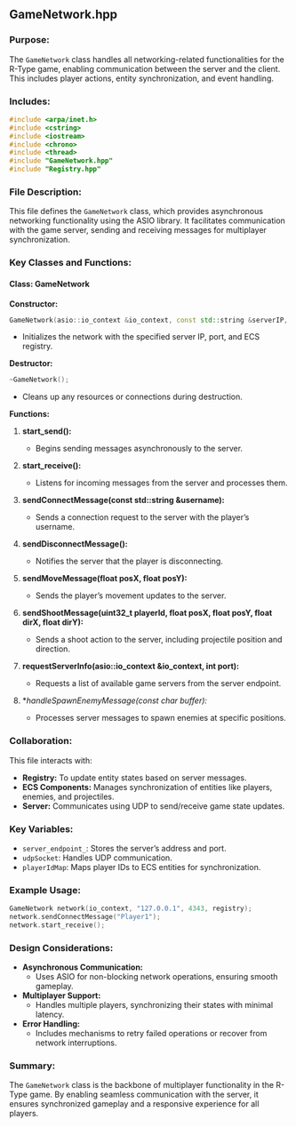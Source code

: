 ## GameNetwork.hpp

### Purpose:
The `GameNetwork` class handles all networking-related functionalities for the R-Type game, enabling communication between the server and the client. This includes player actions, entity synchronization, and event handling.

### Includes:
```cpp
#include <arpa/inet.h>
#include <cstring>
#include <iostream>
#include <chrono>
#include <thread>
#include "GameNetwork.hpp"
#include "Registry.hpp"
```

### File Description:
This file defines the `GameNetwork` class, which provides asynchronous networking functionality using the ASIO library. It facilitates communication with the game server, sending and receiving messages for multiplayer synchronization.

### Key Classes and Functions:

#### **Class: GameNetwork**

**Constructor:**
```cpp
GameNetwork(asio::io_context &io_context, const std::string &serverIP, int udpPort, ECS::Registry &registry);
```
- Initializes the network with the specified server IP, port, and ECS registry.

**Destructor:**
```cpp
~GameNetwork();
```
- Cleans up any resources or connections during destruction.

**Functions:**

1. **start_send():**
   - Begins sending messages asynchronously to the server.

2. **start_receive():**
   - Listens for incoming messages from the server and processes them.

3. **sendConnectMessage(const std::string &username):**
   - Sends a connection request to the server with the player’s username.

4. **sendDisconnectMessage():**
   - Notifies the server that the player is disconnecting.

5. **sendMoveMessage(float posX, float posY):**
   - Sends the player’s movement updates to the server.

6. **sendShootMessage(uint32_t playerId, float posX, float posY, float dirX, float dirY):**
   - Sends a shoot action to the server, including projectile position and direction.

7. **requestServerInfo(asio::io_context &io_context, int port):**
   - Requests a list of available game servers from the server endpoint.

8. **handleSpawnEnemyMessage(const char *buffer):**
   - Processes server messages to spawn enemies at specific positions.

### Collaboration:
This file interacts with:
- **Registry:** To update entity states based on server messages.
- **ECS Components:** Manages synchronization of entities like players, enemies, and projectiles.
- **Server:** Communicates using UDP to send/receive game state updates.

### Key Variables:
- `server_endpoint_`: Stores the server’s address and port.
- `udpSocket`: Handles UDP communication.
- `playerIdMap`: Maps player IDs to ECS entities for synchronization.

### Example Usage:
```cpp
GameNetwork network(io_context, "127.0.0.1", 4343, registry);
network.sendConnectMessage("Player1");
network.start_receive();
```

### Design Considerations:
- **Asynchronous Communication:**
  - Uses ASIO for non-blocking network operations, ensuring smooth gameplay.
- **Multiplayer Support:**
  - Handles multiple players, synchronizing their states with minimal latency.
- **Error Handling:**
  - Includes mechanisms to retry failed operations or recover from network interruptions.

### Summary:
The `GameNetwork` class is the backbone of multiplayer functionality in the R-Type game. By enabling seamless communication with the server, it ensures synchronized gameplay and a responsive experience for all players.
